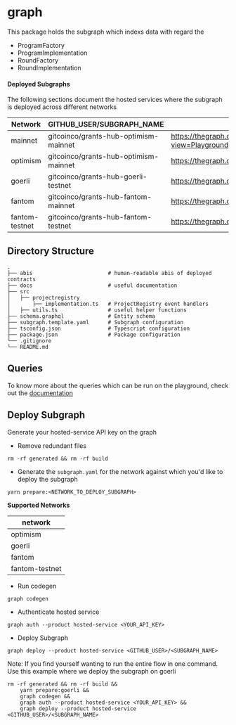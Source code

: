 # graph

This package holds the subgraph which indexs data with regard the

- ProgramFactory
- ProgramImplementation
- RoundFactory
- RoundImplementation

#### Deployed Subgraphs

The following sections document the hosted services where the subgraph is deployed across different networks

| Network        | GITHUB_USER/SUBGRAPH_NAME             | Playground                                                                                           | Query                                                                                                |
| -------------- | ------------------------------------- | ---------------------------------------------------------------------------------------------------- | ---------------------------------------------------------------------------------------------------- |
| mainnet        | gitcoinco/grants-hub-optimism-mainnet | https://thegraph.com/explorer/subgraphs/94TgNF87pKDcuhFkELKQa6o3CcetJvyt3XwkhtsvhrHx?view=Playground | https://gateway.thegraph.com/api/[api-key]/subgraphs/id/94TgNF87pKDcuhFkELKQa6o3CcetJvyt3XwkhtsvhrHx |
| optimism       | gitcoinco/grants-hub-optimism-mainnet | https://thegraph.com/hosted-service/subgraph/gitcoinco/grants-hub-optimism-mainnet                   | https://api.thegraph.com/subgraphs/name/gitcoinco/grants-hub-optimism-mainnet                        |
| goerli         | gitcoinco/grants-hub-goerli-testnet   | https://thegraph.com/hosted-service/subgraph/gitcoinco/grants-hub-goerli-testnet                     | https://api.thegraph.com/subgraphs/name/gitcoinco/grants-hub-goerli-testnet                          |
| fantom         | gitcoinco/grants-hub-fantom-mainnet   | https://thegraph.com/hosted-service/subgraph/gitcoinco/grants-hub-fantom-mainnet                     | https://api.thegraph.com/subgraphs/name/gitcoinco/grants-hub-fantom-mainnet                          |
| fantom-testnet | gitcoinco/grants-hub-fantom-testnet   | https://thegraph.com/hosted-service/subgraph/gitcoinco/grants-hub-fantom-testnet                     | https://api.thegraph.com/subgraphs/name/gitcoinco/grants-hub-fantom-testnet                          |

## Directory Structure

```
.
├── abis                        # human-readable abis of deployed contracts
├── docs                        # useful documentation
├── src
│   ├── projectregistry
│       ├── implementation.ts   # ProjectRegistry event handlers
│   ├── utils.ts                # useful helper functions
├── schema.graphql              # Entity schema
├── subgraph.template.yaml      # Subgraph configuration
├── tsconfig.json               # Typescript configuration
├── package.json                # Package configuration
└── .gitignore
└── README.md
```

## Queries

To know more about the queries which can be run on the playground, check out the [documentation](docs/)

## Deploy Subgraph

Generate your hosted-service API key on the graph

- Remove redundant files

```shell
rm -rf generated && rm -rf build
```

- Generate the `subgraph.yaml` for the network against which you'd like to deploy the subgraph

```shell
yarn prepare:<NETWORK_TO_DEPLOY_SUBGRAPH>
```

**Supported Networks**

| network        |
| -------------- |
| optimism       |
| goerli         |
| fantom         |
| fantom-testnet |

- Run codegen

```shell
graph codegen
```

- Authenticate hosted service

```shell
graph auth --product hosted-service <YOUR_API_KEY>
```

- Deploy Subgraph

```shell
graph deploy --product hosted-service <GITHUB_USER>/<SUBGRAPH_NAME>
```

Note: If you find yourself wanting to run the entire flow in one command.
Use this example where we deploy the subgraph on goerli

```shell
rm -rf generated && rm -rf build &&
    yarn prepare:goerli &&
    graph codegen &&
    graph auth --product hosted-service <YOUR_API_KEY> &&
    graph deploy --product hosted-service <GITHUB_USER>/<SUBGRAPH_NAME>
```
